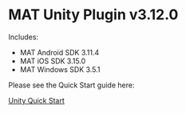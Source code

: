 # MAT Unity Plugin v3.12.0

Includes:
* MAT Android SDK 3.11.4
* MAT iOS SDK 3.15.0
* MAT Windows SDK 3.5.1

Please see the Quick Start guide here:

[Unity Quick Start](https://developers.mobileapptracking.com/unity-plugin/)
